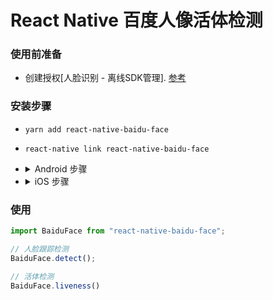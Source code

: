 # React Native 百度人像活体检测

### 使用前准备
- 创建授权[人脸识别 - 离线SDK管理]. [参考](https://ai.baidu.com/docs#/Face-Android-SDK/d4035af4)

### 安装步骤
- `yarn add react-native-baidu-face`
- `react-native link react-native-baidu-face`
- <details>
    <summary>Android 步骤</summary>

    - 修改包名(AndroidManifest.xml 的 package 和 android/app/build.gradle > android > defaultConfig > applicationId 填入创建授权时输入的 android 包名)
    - 在 android/gradle.properties 文件中配置
    ```profile
    ...
    BAIDU_FACE_SDK_LICENSE_ID="*license*"
    BAIDU_FACE_SDK_LICENSE_FILE_NAME="idl-license.face-android" # 可不配, 默认为 idl-license.face-android
    ...
    ```
    - 在 MainApplication.java 中添加
    ```java
    import com.baidu.idl.face.BaiduFace; /* 在顶部添加 */
    ...
    @Override
    public void onCreate() {
        super.onCreate();
        SoLoader.init(this, /* native exopackage */ false);
        BaiduFace.init(this); /* 在 onCreate 中添加 */
    }
    ```
    - 把 license 文件放入 android/app/src/main/assets 目录
  </details>
- <details>
    <summary>iOS 步骤</summary>

    - xcode打开项目, 在 Frameworks 文件右键 Add Files to "xxx", 在弹出的框中选择 ${项目根目录}/node_modules/react-native-baidu-face/ios/IDLFaceSDK.framework 文件, 点击 add 按钮
    - 确认 General/Identity/Bundle Identifier 与创建授权时填入的要一致
    - General/Linked Frameworks and Libraries 下点击 + 号, 选择 libc++.tbd, 点击 add 按钮
    - Build Settings/Search Paths/Framework Search Paths 添加 $(SRCROOT)/../node_modules/react-native-baidu-face/ios(选择recursive)
    - Build Settings/Search Paths/Library Search Paths 添加 $(inherited) 和 $(SRCROOT)/../node_modules/react-native-baidu-face/ios(选择recursive)
    - Build Phases/Copy Bundle Resources 下点击 + 号, 在弹框中点击 Add Other... 按钮, 在弹出的框中跳转到 ${项目根目录}/node_modules/react-native-baidu-face/ios/ 目录选择添加 com.baidu.idl.face.faceSDK.bundle 和 com.baidu.idl.face.model.bundle 文件
    - 把 license 文件的名称改为 idl-license.face-ios, 然后按照上一个步骤把该文件添加到 Build Phases/Copy Bundle Resources 中
    - 在 info.plist 中添加 NSCameraUsageDescription
    - 在 info.plist 中添加 BAIDU_FACE_LICENSE_ID, 值为**创建授权**是填入的**授权标识**
    - 在 AppDelegate.m 中
    ```objective-c
    #import "BaiduFace.h" // 引入头文件

    - (BOOL)application:(UIApplication *)application didFinishLaunchingWithOptions:(NSDictionary *)launchOptions {
        [BaiduFace initSDK]; // 初始化人像SDK
    }

    ```
  </details>

### 使用
```javascript
import BaiduFace from "react-native-baidu-face";

// 人脸跟踪检测
BaiduFace.detect();

// 活体检测
BaiduFace.liveness()
```
